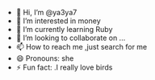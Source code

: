 - 👋 Hi, I’m @ya3ya7
- 👀 I’m interested in money
- 🌱 I’m currently learning Ruby
- 💞️ I’m looking to collaborate on ...
- 📫 How to reach me ,just search for me 
- 😄 Pronouns: she
- ⚡ Fun fact: .I really love birds

<!---
ya3ya7/ya3ya7 is a ✨ special ✨ repository because its `README.md` (this file) appears on your GitHub profile.
You can click the Preview link to take a look at your changes.
--->
